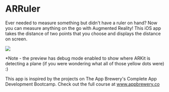 # ARRuler
Ever needed to measure something but didn't have a ruler on hand? Now you can measure anything on the go with Augmented Reality! This iOS app takes the distance of two points that you choose and displays the distance on screen.

![](ARRuler.gif)

*Note - the preview has debug mode enabled to show where ARKit is detecting a plane (if you were wondering what all of those yellow dots were) :)

This app is inspired by the projects on The App Brewery's Complete App Development Bootcamp. Check out the full course at www.appbrewery.co
